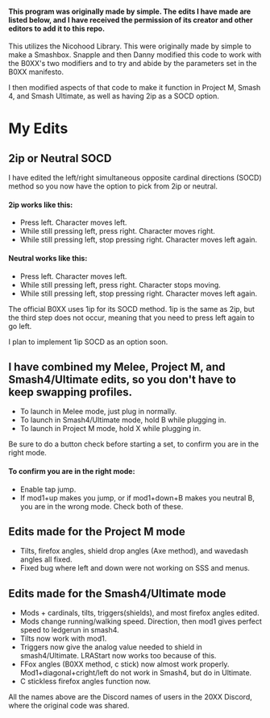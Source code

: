 #### This program was originally made by simple. The edits I have made are listed below, and I have received the permission of its creator and other editors to add it to this repo.

This utilizes the Nicohood Library. This were originally made by simple to make a Smashbox. Snapple and then Danny modified this code to work with the B0XX's two modifiers and to try and abide by the parameters set in the B0XX manifesto.

I then modified aspects of that code to make it function in Project M, Smash 4, and Smash Ultimate, as well as having 2ip as a SOCD option.
# My Edits
## 2ip or Neutral SOCD
I have edited the left/right simultaneous opposite cardinal directions (SOCD) method so you now have the option to pick from 2ip or neutral.

#### 2ip works like this:
* Press left. Character moves left.
* While still pressing left, press right. Character moves right.
* While still pressing left, stop pressing right. Character moves left again.

#### Neutral works like this:
* Press left. Character moves left.
* While still pressing left, press right. Character stops moving.
* While still pressing left, stop pressing right. Character moves left again.

The official B0XX uses 1ip for its SOCD method. 1ip is the same as 2ip, but the third step does not occur, meaning that you need to press left again to go left.

I plan to implement 1ip SOCD as an option soon.

## I have combined my Melee, Project M, and Smash4/Ultimate edits, so you don't have to keep swapping profiles.
 *  To launch in Melee mode, just plug in normally.
 *  To launch in Smash4/Ultimate mode, hold B while plugging in.
 *  To launch in Project M mode, hold X while plugging in.

 Be sure to do a button check before starting a set, to confirm you are in the right mode.

#### To confirm you are in the right mode:
 * Enable tap jump.
 * If mod1+up makes you jump, or if mod1+down+B makes you neutral B, you are in the wrong mode. Check both of these.

## Edits made for the Project M mode
 *  Tilts, firefox angles, shield drop angles (Axe method), and wavedash angles all fixed.
 *  Fixed bug where left and down were not working on SSS and menus.

## Edits made for the Smash4/Ultimate mode
 * Mods + cardinals, tilts, triggers(shields), and most firefox angles edited.
 * Mods change running/walking speed. Direction, then mod1 gives perfect speed to ledgerun in smash4.
 * Tilts now work with mod1.
 * Triggers now give the analog value needed to shield in smash4/Ultimate. LRAStart now works too because of this.
 * FFox angles (B0XX method, c stick) now almost work properly. Mod1+diagonal+cright/left do not work in Smash4, but do in Ultimate.
 * C stickless firefox angles function now.

All the names above are the Discord names of users in the 20XX Discord, where the original code was shared.
